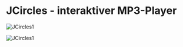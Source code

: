 JCircles - interaktiver MP3-Player
==============================
<img src="https://raw.github.com/SirJimPanse/Bachelor-HSRM-Medieninformatik/master/Entwicklung%20interaktiver%20Bernutzeroberflaechen/JCircles.jpg" title="JCircles1"> </img>

<img src="https://raw.github.com/SirJimPanse/Bachelor-HSRM-Medieninformatik/master/Entwicklung%20interaktiver%20Bernutzeroberflaechen/JCircles.jpg" title="JCircles1"> </img>
